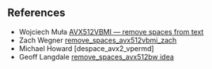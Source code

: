 ## References

*  Wojciech Muła [AVX512VBMI — remove spaces from text](http://0x80.pl/notesen/2019-01-05-avx512vbmi-remove-spaces.html)
*  Zach Wegner [remove_spaces_avx512vbmi_zach](https://github.com/zwegner/)
*  Michael Howard [despace_avx2_vpermd]
*  Geoff Langdale [remove_spaces_avx512bw idea](https://branchfree.org/2018/05/22/bits-to-indexes-in-bmi2-and-avx-512/)
